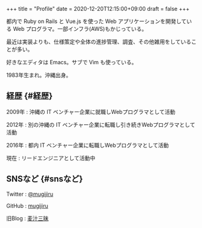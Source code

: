+++
title = "Profile"
date = 2020-12-20T12:15:00+09:00
draft = false
+++

都内で Ruby on Rails と Vue.js を使った Web アプリケーションを開発している Web プログラマ。一部インフラ(AWS)もかじっている。

最近は実装よりも、仕様策定や全体の進捗管理、調査、その他雑用をしていることが多い。

好きなエディタは Emacs。サブで Vim も使っている。

1983年生まれ。沖縄出身。


## 経歴 {#経歴}

2009年
: 沖縄の IT ベンチャー企業に就職しWebプログラマとして活動

2012年
: 別の沖縄の IT ベンチャー企業に転職し引き続きWebプログラマとして活動

2016年
: 都内 IT ベンチャー企業に転職しWebプログラマとして活動

現在
: リードエンジニアとして活動中


## SNSなど {#snsなど}

Twitter
: [@mugijiru](https://twitter.com/mugijiru)

GitHub
: [mugijiru](https://github.com/mugijiru)

旧Blog
: [麦汁三昧](http://mugijiru.seesaa.net)
